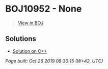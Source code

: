 # BOJ10952 - None

> [View in BOJ](https://www.acmicpc.net/problem/10952)

## Solutions
- [Solution on C++](10952%20A+B%20-%205.cpp)


_Page built: Oct 26 2019 08:30:15 (W+42, UTC)_
